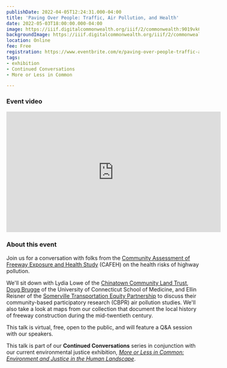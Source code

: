 ```yaml
---
publishDate: 2022-04-05T12:24:31.000-04:00
title: 'Paving Over People: Traffic, Air Pollution, and Health'
date: 2022-05-03T18:00:00.000-04:00
image: https://iiif.digitalcommonwealth.org/iiif/2/commonwealth:9019vk684/full/full/0/default.jpg
backgroundImage: https://iiif.digitalcommonwealth.org/iiif/2/commonwealth:9019vk684/full/full/0/default.jpg
location: Online
fee: Free
registration: https://www.eventbrite.com/e/paving-over-people-traffic-air-pollution-and-health-tickets-314699052337
tags:
- exhibition
- Continued Conversations
- More or Less in Common

---
```

### Event video 

<iframe width="560" height="315" src="https://www.youtube.com/embed/sJcWRJMgoxQ" title="YouTube video player" frameborder="0" allow="accelerometer; autoplay; clipboard-write; encrypted-media; gyroscope; picture-in-picture" allowfullscreen></iframe>

### About this event

Join us for a conversation with folks from the [Community Assessment of Freeway Exposure and Health Study](https://www.cafehresearch.org/) (CAFEH) on the health risks of highway pollution.

We'll sit down with Lydia Lowe of the [Chinatown Community Land Trust](https://chinatownclt.org/), [Doug Brugge](https://facultydirectory.uchc.edu/profile?profileId=Brugge-Douglas) of the University of Connecticut School of Medicine, and Ellin Reisner of the [Somerville Transportation Equity Partnership](https://www.somervillestep.org/) to discuss their community-based participatory research (CBPR) air pollution studies. We'll also take a look at maps from our collection that document the local history of freeway construction during the mid-twentieth century.

This talk is virtual, free, open to the public, and will feature a Q&A session with our speakers.

This talk is part of our **Continued Conversations** series in conjunction with our current environmental justice exhibition, [_More or Less in Common: Environment and Justice in the Human Landscape_](https://www.leventhalmap.org/digital-exhibitions/more-or-less-in-common/).